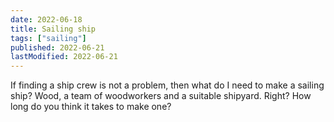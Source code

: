 ```yaml
---
date: 2022-06-18
title: Sailing ship
tags: ["sailing"]
published: 2022-06-21
lastModified: 2022-06-21
---
```


If finding a ship crew is not a problem, then what do I need to make a sailing ship? Wood, a team of woodworkers and a suitable shipyard. Right? How long do you think it takes to make one?